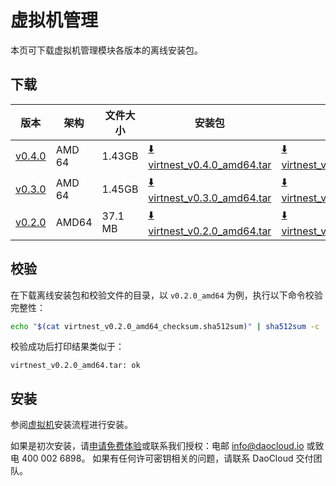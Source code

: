 # 虚拟机管理

本页可下载虚拟机管理模块各版本的离线安装包。

## 下载

| 版本 | 架构 | 文件大小 | 安装包 | 校验文件 | 更新日期 |
| ---- | --- | ------- | ---- | ------- | ------- |
| [v0.4.0](../../virtnest/intro/release-notes.md) | AMD 64 | 1.43GB | [:arrow_down: virtnest_v0.4.0_amd64.tar](https://qiniu-download-public.daocloud.io/DaoCloud_Enterprise/virtnest_v0.4.0_amd64.tar) | [:arrow_down: virtnest_v0.4.0_amd64_checksum.sha512sum](https://qiniu-download-public.daocloud.io/DaoCloud_Enterprise/virtnest_v0.4.0_amd64_checksum.sha512sum) | 2023-11-30 |
| [v0.3.0](../../virtnest/intro/release-notes.md) | AMD 64 | 1.45GB | [:arrow_down: virtnest_v0.3.0_amd64.tar](https://qiniu-download-public.daocloud.io/DaoCloud_Enterprise/virtnest_v0.3.0_amd64.tar) | [:arrow_down: virtnest_v0.3.0_amd64_checksum.sha512sum](https://qiniu-download-public.daocloud.io/DaoCloud_Enterprise/virtnest_v0.3.0_amd64_checksum.sha512sum) | 2023-11-06 |
| [v0.2.0](../../kpanda/intro/release-notes.md) | AMD64 | 37.1 MB | [:arrow_down: virtnest_v0.2.0_amd64.tar](https://qiniu-download-public.daocloud.io/DaoCloud_Enterprise/virtnest_v0.2.0_amd64.tar) | [:arrow_down: virtnest_v0.2.0_amd64_checksum.sha512sum](https://qiniu-download-public.daocloud.io/DaoCloud_Enterprise/virtnest_v0.2.0_amd64_checksum.sha512sum) | 2023-10-20 |

## 校验

在下载离线安装包和校验文件的目录，以 `v0.2.0_amd64` 为例，执行以下命令校验完整性：

```sh
echo "$(cat virtnest_v0.2.0_amd64_checksum.sha512sum)" | sha512sum -c
```

校验成功后打印结果类似于：

```none
virtnest_v0.2.0_amd64.tar: ok
```

## 安装

参阅[虚拟机](../../virtnest/install/offline-install.md)安装流程进行安装。

如果是初次安装，请[申请免费体验](../../dce/license0.md)或联系我们授权：电邮 info@daocloud.io 或致电 400 002 6898。
如果有任何许可密钥相关的问题，请联系 DaoCloud 交付团队。
